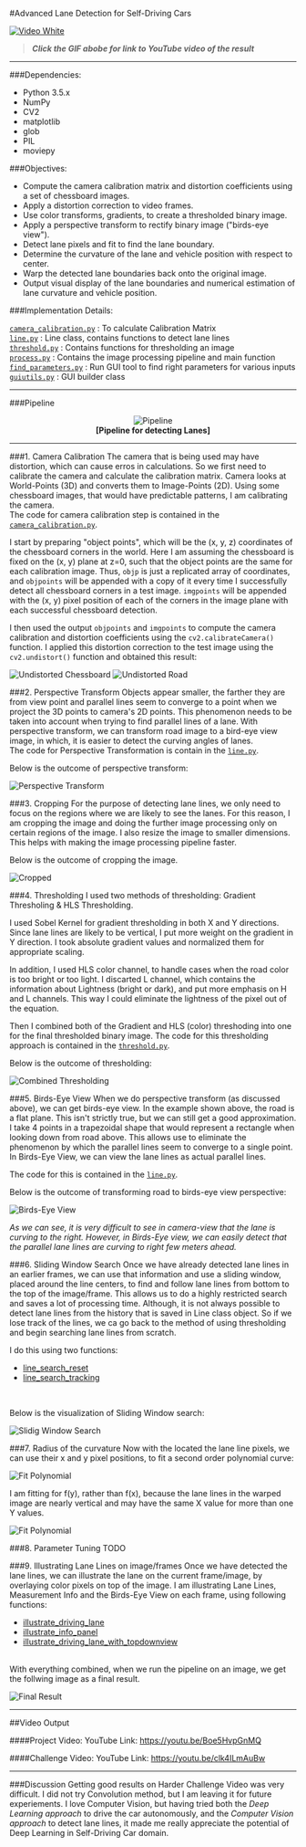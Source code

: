 #Advanced Lane Detection for Self-Driving Cars

[![Video White](output_videos/gif_out_track1.gif?raw=true)](https://youtu.be/Boe5HvpGnMQ)  
> ***Click the GIF abobe for link to YouTube video of the result***

---

###Dependencies:
* Python 3.5.x
* NumPy
* CV2
* matplotlib
* glob
* PIL
* moviepy


###Objectives:

* Compute the camera calibration matrix and distortion coefficients using a set of chessboard images.
* Apply a distortion correction to video frames.
* Use color transforms, gradients, to create a thresholded binary image.
* Apply a perspective transform to rectify binary image ("birds-eye view").
* Detect lane pixels and fit to find the lane boundary.
* Determine the curvature of the lane and vehicle position with respect to center.
* Warp the detected lane boundaries back onto the original image.
* Output visual display of the lane boundaries and numerical estimation of lane curvature and vehicle position.


[//]: # (Image/Video/Code File References)

[image1]: ./output_images/undistort_output.png "Undistorted"
[image1b]: ./output_images/undistort_road_output.png "Undistorted"
[image2b]: ./output_images/cropped_road.png "Cropped"
[image2c]: ./output_images/combined_thresholding.png "Thresholding"
[image2d]: ./output_images/birdseyeview.png "Bird's Eye View"
[image2e]: ./output_images/sliding_window.png "Sliding Window Search"
[polynomial]: ./output_images/polynomial.png "Polynomial"
[FitPoly]: ./output_images/color_fit_lines.jpg "Fit Polynomial"
[input_img]: ./test_images/test3.jpg "Input Image"
[image3]: ./examples/binary_combo_example.jpg "Binary Example"
[image4]: ./output_images/warped_straight_lines.jpg "Warp Example"
[image5]: ./examples/color_fit_lines.jpg "Fit Visual"
[image6]: ./examples/example_output.jpg "Output"

[video_in]: ./project_video.mp4 "Video"
[video_out]: ./output_videos/video_out_track1.mp4 "Track 1 Video"

[gif_track1]:   ./output_videos/gif_out_track1.gif "Track 1 GIF"

[calib1]: ./test_images/calibration1.jpg "Chessboard"
[calib_chesss]: ./output_images/undist_img_calibration1.png "Calibration Chessboard"
[01_calib_road]: ./output_images/01_undist_img.png "Calibration Road"
[02_cropped]: ./output_images/02_cropped.png "Cropped Road"
[03_sobel_thresh]: ./output_images/03_combined_gradient_img.png "Sobel Threshold"
[04_hls_thresh]: ./output_images/04_combined_hls_img.png "HLS Threshold"
[05_combined_thresh]: ./output_images/05_combined_thresh_result_img.png "Combined Threshold"
[07_warped]: ./output_images/07_warped_img.png "Warped Thresholded"
[08_sliding_window]: ./output_images/08_searching_img.png "Sliding Window"
[10_lane_illustration]: ./output_images/10_w_color_result_img.png "Lane Illustration"
[11_lane_rewarped]: ./output_images/11_color_result.png "Original Perspective"
[13_result]: ./output_images/13_final_result.png "Result"

###Implementation Details:

[`camera_calibration.py`](camera_calibration.py) : To calculate Calibration Matrix <br />
[`line.py`](line.py) : Line class, contains functions to detect lane lines <br />
[`threshold.py`](threshold.py) : Contains functions for thresholding an image <br />
[`process.py`](process.py) : Contains the image processing pipeline and main function <br />
[`find_parameters.py`](find_parameters.py) : Run GUI tool to find right parameters for various inputs <br />
[`guiutils.py`](guiutils.py) : GUI builder class


---

###Pipeline 

<p align="center">
    <img src="output_images/Pipeline/pipeline.png" alt="Pipeline" /><br>
    <b>[Pipeline for detecting Lanes]</b><br>
</p>

---

###1. Camera Calibration
The camera that is being used may have distortion, which can cause erros in calculations. So we first need to calibrate the camera and calculate the calibration matrix. Camera looks at World-Points (3D) and converts them to Image-Points (2D). Using some chessboard images, that would have predictable patterns, I am calibrating the camera. <br /> 
The code for camera calibration step is contained in the [`camera_calibration.py`](camera_calibration.py).  

I start by preparing "object points", which will be the (x, y, z) coordinates of the chessboard corners in the world. Here I am assuming the chessboard is fixed on the (x, y) plane at z=0, such that the object points are the same for each calibration image.  Thus, `objp` is just a replicated array of coordinates, and `objpoints` will be appended with a copy of it every time I successfully detect all chessboard corners in a test image.  `imgpoints` will be appended with the (x, y) pixel position of each of the corners in the image plane with each successful chessboard detection.  

I then used the output `objpoints` and `imgpoints` to compute the camera calibration and distortion coefficients using the `cv2.calibrateCamera()` function.  I applied this distortion correction to the test image using the `cv2.undistort()` function and obtained this result: 

![Undistorted Chessboard][image1]
![Undistorted Road][image1b]


###2. Perspective Transform
Objects appear smaller, the farther they are from view point and parallel lines seem to converge to a point when we project the 3D points to camera's 2D points. 
This phenomenon needs to be taken into account when trying to find parallel lines of a lane. With perspective transform, we can transform road image to a bird-eye view image, in which, it is easier to detect the curving angles of lanes. <br />
The code for Perspective Transformation is contain in the [`line.py`](line.py).

Below is the outcome of perspective transform: <br />

![Perspective Transform][image4]


###3. Cropping
For the purpose of detecting lane lines, we only need to focus on the regions where we are likely to see the lanes. For this reason, I am cropping the image and doing the further image processing only on certain regions of the image. I also resize the image to smaller dimensions. This helps with making the image processing pipeline faster. 

Below is the outcome of cropping the image.

![Cropped][image2b]


###4. Thresholding
I used two methods of thresholding: Gradient Thresholing & HLS Thresholding. <br />

I used Sobel Kernel for gradient thresholding in both X and Y directions. Since lane lines are likely to be vertical, I put more weight on the gradient in Y direction. I took absolute gradient values and normalized them for appropriate scaling. <br />

In addition, I used HLS color channel, to handle cases when the road color is too bright or too light. I discarted L channel, which contains the information about Lightness (bright or dark), and put more emphasis on H and L channels. This way I could eliminate the lightness of the pixel out of the equation. <br />

Then I combined both of the Gradient and HLS (color) threshoding into one for the final thresholded binary image. The code for this thresholding approach is contained in the [`threshold.py`](threshold.py). 

Below is the outcome of thresholding: <br />

![Combined Thresholding][image2c]


###5. Birds-Eye View
When we do perspective transform (as discussed above), we can get birds-eye view. In the example shown above, the road is a flat plane. This isn't strictly true, but we can still get a good approximation. I take 4 points in a trapezoidal shape that would represent a rectangle when looking down from road above.
This allows use to eliminate the phenomenon by which the parallel lines seem to converge to a single point. In Birds-Eye View, we can view the lane lines as actual parallel lines.

The code for this is contained in the [`line.py`](line.py).

Below is the outcome of transforming road to birds-eye view perspective: <br />

![Birds-Eye View][image2d]

*As we can see, it is very difficult to see in camera-view that the lane is curving to the right. However, in Birds-Eye view, we can easily detect that the parallel lane lines are curving to right few meters ahead.*
 

###6. Sliding Window Search
Once we have already detected lane lines in an earlier frames, we can use that information and use a sliding window, placed around the line centers, to find and follow lane lines from bottom to the top of the image/frame. This allows us to do a highly restricted search and saves a lot of processing time. 
Although, it is not always possible to detect lane lines from the history that is saved in Line class object. So if we lose track of the lines, we ca go back to the method of using thresholding and begin searching lane lines from scratch. <br />

I do this using two functions:<br />
* [line_search_reset](https://github.com/maunesh/advanced-lane-detection-for-self-driving-cars/blob/master/line.py#L114)
* [line_search_tracking](https://github.com/maunesh/advanced-lane-detection-for-self-driving-cars/blob/master/line.py#L260)
<br />

Below is the visualization of Sliding Window search: <br />

![Slidig Window Search][image2e]


###7. Radius of the curvature
Now with the located the lane line pixels, we can use their x and y pixel positions, to fit a second order polynomial curve:

![Fit Polynomial][polynomial]

I am fitting for f(y), rather than f(x), because the lane lines in the warped image are nearly vertical and may have the same X value for more than one Y values.

![Fit Polynomial][FitPoly]


###8. Parameter Tuning
TODO


###9. Illustrating Lane Lines on image/frames
Once we have detected the lane lines, we can illustrate the lane on the current frame/image, by overlaying color pixels on top of the image. 
I am illustrating Lane Lines, Measurement Info and the Birds-Eye View on each frame, using following functions: <br />
* [illustrate_driving_lane](https://github.com/maunesh/advanced-lane-detection-for-self-driving-cars/blob/master/line.py#L370)
* [illustrate_info_panel](https://github.com/maunesh/advanced-lane-detection-for-self-driving-cars/blob/master/line.py#L471)
* [illustrate_driving_lane_with_topdownview](https://github.com/maunesh/advanced-lane-detection-for-self-driving-cars/blob/master/line.py#L498)

<br />
With everything combined, when we run the pipeline on an image, we get the follwing image as a final result.<br />

![Final Result][13_result]


---

##Video Output

####Project Video:
YouTube Link:     https://youtu.be/Boe5HvpGnMQ 
<br />

####Challenge Video:
YouTube Link:     https://youtu.be/clk4ILmAuBw
<br />

---

###Discussion
Getting good results on Harder Challenge Video was very difficult. I did not try Convolution method, but I am leaving it for future experiements. 
I love Computer Vision, but having tried both the *Deep Learning approach* to drive the car autonomously, and the *Computer Vision approach* to detect lane lines, it made me really appreciate the potential of Deep Learning in Self-Driving Car domain. 
